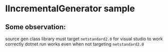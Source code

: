 # IIncrementalGenerator sample

## Some observation:

source gen class library must target `netstandard2.0` for visual studio to work correctly
dotnet run works even when not targeting `netstandard2.0`


